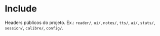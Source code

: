 # Include

Headers públicos do projeto. Ex.: `reader/`, `ui/`, `notes/`, `tts/`, `ai/`, `stats/`, `session/`, `calibre/`, `config/`.
